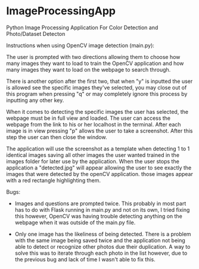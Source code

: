 # ImageProcessingApp
Python Image Processing Application For Color Detection and Photo/Dataset Detecton

Instructions when using OpenCV image detection (main.py):

The user is prompted with two directions allowing them to choose how many images they want to load to train the OpenCV application and how many images they want to load on the webpage to search through.

There is another option after the first two, that when "y" is inputted the user is allowed see the specific images they've selected, you may close out of this program when pressing "q" or may completely ignore this process by inputting any other key. 

When it comes to detecting the specific images the user has selected, the webpage must be in full view and loaded. The user can access the webpage from the link to his or her localhost in the terminal. After each image is in view pressing "p" allows the user to take a screenshot. After this step the user can then close the window. 

The application will use the screenshot as a template when detecting 1 to 1 identical images saving all other images the user wanted trained in the images folder for later use by the application. When the user stops the application a "detected.jpg" will appear allowing the user to see exactly the images that were detected by the openCV application. those images appear with a red rectangle highlighting them.

Bugs:

* Images and questions are prompted twice. This probably in most part has to do with Flask running in main.py and not on its own, I tried fixing this however, OpenCV was having trouble detecting anything on the webpage when it was outside of the main.py file.

* Only one image has the likeliness of being detected. There is a problem with the same image being saved twice and the application not being able to detect or recognize other photos due their duplication. A way to solve this was to iterate through each photo in the list however, due to the previous bug and lack of time I wasn't able to fix this. 
